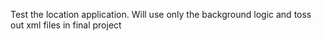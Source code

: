 Test the location application. Will use only the background logic and toss out xml files in final project

